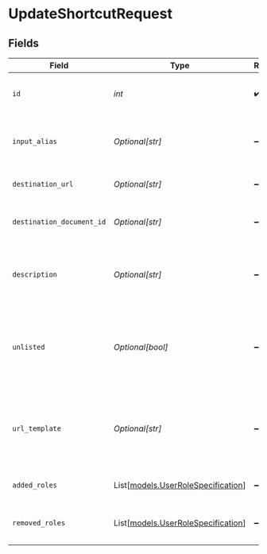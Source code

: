 # UpdateShortcutRequest


## Fields

| Field                                                                                             | Type                                                                                              | Required                                                                                          | Description                                                                                       |
| ------------------------------------------------------------------------------------------------- | ------------------------------------------------------------------------------------------------- | ------------------------------------------------------------------------------------------------- | ------------------------------------------------------------------------------------------------- |
| `id`                                                                                              | *int*                                                                                             | :heavy_check_mark:                                                                                | The opaque id of the user generated content.                                                      |
| `input_alias`                                                                                     | *Optional[str]*                                                                                   | :heavy_minus_sign:                                                                                | Link text following go/ prefix as entered by the user.                                            |
| `destination_url`                                                                                 | *Optional[str]*                                                                                   | :heavy_minus_sign:                                                                                | Destination URL for the shortcut.                                                                 |
| `destination_document_id`                                                                         | *Optional[str]*                                                                                   | :heavy_minus_sign:                                                                                | Glean Document ID for the URL, if known.                                                          |
| `description`                                                                                     | *Optional[str]*                                                                                   | :heavy_minus_sign:                                                                                | A short, plain text blurb to help people understand the intent of the shortcut.                   |
| `unlisted`                                                                                        | *Optional[bool]*                                                                                  | :heavy_minus_sign:                                                                                | Whether this shortcut is unlisted or not. Unlisted shortcuts are visible to author + admins only. |
| `url_template`                                                                                    | *Optional[str]*                                                                                   | :heavy_minus_sign:                                                                                | For variable shortcuts, contains the URL template; note, `destinationUrl` contains default URL.   |
| `added_roles`                                                                                     | List[[models.UserRoleSpecification](../models/userrolespecification.md)]                          | :heavy_minus_sign:                                                                                | A list of user roles added for the Shortcut.                                                      |
| `removed_roles`                                                                                   | List[[models.UserRoleSpecification](../models/userrolespecification.md)]                          | :heavy_minus_sign:                                                                                | A list of user roles removed for the Shortcut.                                                    |